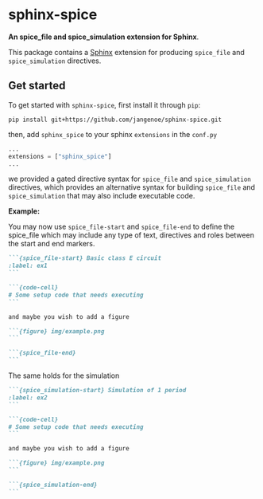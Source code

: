 # sphinx-spice

**An spice_file and spice_simulation extension for Sphinx**.

This package contains a [Sphinx](http://www.sphinx-doc.org/en/master/) extension
for producing `spice_file` and `spice_simulation` directives.


## Get started

To get started with `sphinx-spice`, first install it through `pip`:

```
pip install git+https://github.com/jangenoe/sphinx-spice.git
```

then, add `sphinx_spice` to your sphinx `extensions` in the `conf.py`

```python
...
extensions = ["sphinx_spice"]
...
```


we provided a gated directive syntax for `spice_file` and `spice_simulation` directives, which provides
an alternative syntax for building `spice_file` and `spice_simulation` that may also include
executable code.

**Example:**

You may now use `spice_file-start` and `spice_file-end` to define the spice_file which may
include any type of text, directives and roles between the start and end markers.

````md
```{spice_file-start} Basic class E circuit
:label: ex1
```

```{code-cell}
# Some setup code that needs executing
```

and maybe you wish to add a figure

```{figure} img/example.png
```

```{spice_file-end}
```
````

The same holds for the simulation

````md
```{spice_simulation-start} Simulation of 1 period
:label: ex2
```

```{code-cell}
# Some setup code that needs executing
```

and maybe you wish to add a figure

```{figure} img/example.png
```

```{spice_simulation-end}
```
````

